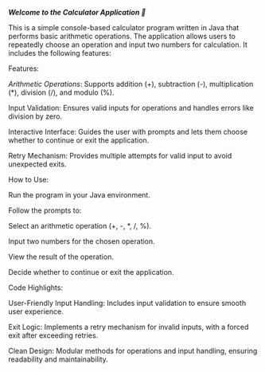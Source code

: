 ***Welcome to the Calculator Application 🎉***

This is a simple console-based calculator program written in Java that performs basic arithmetic operations. The application allows users to repeatedly choose an operation and input two numbers for calculation. It includes the following features:



Features:

*Arithmetic Operations*: Supports addition (+), subtraction (-), multiplication (*), division (/), and modulo (%).

Input Validation: Ensures valid inputs for operations and handles errors like division by zero.

Interactive Interface: Guides the user with prompts and lets them choose whether to continue or exit the application.

Retry Mechanism: Provides multiple attempts for valid input to avoid unexpected exits.


How to Use:

Run the program in your Java environment.

Follow the prompts to:

Select an arithmetic operation (+, -, *, /, %).

Input two numbers for the chosen operation.

View the result of the operation.

Decide whether to continue or exit the application.


Code Highlights:

User-Friendly Input Handling: Includes input validation to ensure smooth user experience.

Exit Logic: Implements a retry mechanism for invalid inputs, with a forced exit after exceeding retries.

Clean Design: Modular methods for operations and input handling, ensuring readability and maintainability.
